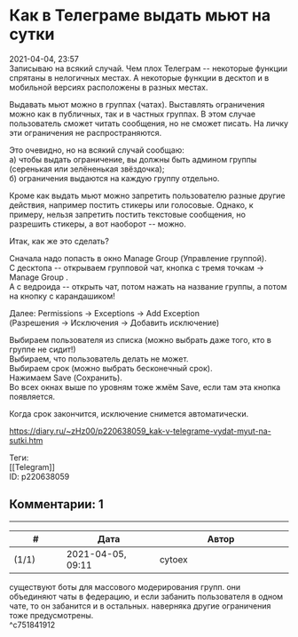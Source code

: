 Как в Телеграме выдать мьют на сутки
====================================

  
2021-04-04, 23:57  
 Записываю на всякий случай. Чем плох Телеграм -- некоторые функции спрятаны в нелогичных местах. А некоторые функции в десктоп и в мобильной версиях расположены в разных местах.   
   
 Выдавать мьют можно в группах (чатах). Выставлять ограничения можно как в публичных, так и в частных группах. В этом случае пользователь сможет читать сообщения, но не сможет писать. На личку эти ограничения не распространяются.   
   
 Это очевидно, но на всякий случай сообщаю:   
 а) чтобы выдать ограничение, вы должны быть админом группы (серенькая или зелёненькая звёздочка);   
 б) ограничения выдаются на каждую группу отдельно.   
   
 Кроме как выдать мьют можно запретить пользователю разные другие действия, например постить стикеры или голосовые. Однако, к примеру, нельзя запретить постить текстовые сообщения, но разрешить стикеры, а вот наоборот -- можно.   
   
 Итак, как же это сделать?   
   
 Сначала надо попасть в окно Manage Group (Управление группой).   
 С десктопа -- открываем групповой чат, кнопка с тремя точкам -> Manage Group .   
 А с ведроида -- открыть чат, потом нажать на название группы, а потом на кнопку с карандашиком!   
   
 Далее: Permissions -> Exceptions -> Add Exception   
 (Разрешения -> Исключения -> Добавить исключение)   
   
 Выбираем пользователя из списка (можно выбрать даже того, кто в группе не сидит!)   
 Выбираем, что пользователь делать не может.   
 Выбираем срок (можно выбрать бесконечный срок).   
 Нажимаем Save (Сохранить).   
 Во всех окнах выше по уровням тоже жмём Save, если там эта кнопка появляется.   
   
 Когда срок закончится, исключение снимется автоматически.   
  
<https://diary.ru/~zHz00/p220638059_kak-v-telegrame-vydat-myut-na-sutki.htm>  
  
Теги:  
[[Telegram]]  
ID: p220638059  


Комментарии: 1
--------------

  


---



|         #         |              Дата              |                     Автор                     |           ID           |
| --- | --- | --- | --- |
| (1/1) | 2021-04-05, 09:11 | cytoex | c751841912 |

  
 существуют боты для массового модерирования групп. они объединяют чаты в федерацию, и если забанить пользователя в одном чате, то он забанится и в остальных. наверняка другие ограничения тоже предусмотрены.   
 ^c751841912